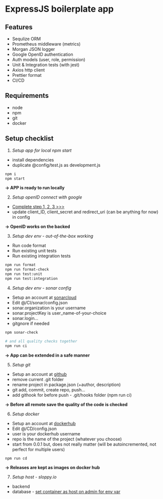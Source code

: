 # ExpressJS boilerplate app

## Features
- Sequlize ORM
- Prometheus middleware (metrics)
- Morgan JSON logger
- Google OpenID authentication
- Auth models (user, role, permission)
- Unit & Integration tests (with jest)
- Axios http client
- Prettier format
- CI/CD

## Requirements
- node
- npm
- git
- docker

## Setup checklist

1. _Setup app for local npm start_
  - install dependencies
  - duplicate @config/test.js as development.js

  ```bash
  npm i
  npm start
  ```

  __-> APP is ready to run locally__

2. _Setup openID connect with google_
  - [Complete step 1, 2, 3 >>>](https://developers.google.com/identity/protocols/OpenIDConnect)
  - update client_ID, client_secret and redirect_uri (can be anything for now) in config

  __-> OpenID works on the backed__

3. _Setup dev env - out-of-the-box working_
  - Run code format
  - Run existing unit tests
  - Run existing integration tests

  ```bash
  npm run format
  npm run format-check
  npm run test:unit
  npm run test:integration
  ```

4. _Setup dev env -  sonar config_
  - Setup an account at [sonarcloud](https://sonarcloud.io)
  - Edit @/CI/sonar/config.json
  - sonar.organization is your username
  - sonar.projectKey is user_name-of-your-choice
  - sonar.login...
  - gitgnore if needed

  ```bash
  npm sonar-check

  # and all quality checks together
  npm run ci
  ```

  __-> App can be extended in a safe manner__

5. _Setup git_
  - Setup an account at [github](https://github.io)
  - remove current .git folder
  - rename project in package.json (+author, description)
  - git add, commit, create repo, push...
  - add githook for before push - .git/hooks folder (npm run ci)

  __-> Before all remote save the quality of the code is checked__

6. _Setup docker_
  - Setup an account at [dockerhub](https://hub.docker.com)
  - Edit @/CD/config.json
  - user is your dockerhub username
  - repo is the name of the project (whatever you choose)
  - start from 0.0.1 but, does not really matter (will be autoincremented, not perfect for multiple users)

  ```bash
  npm run cd
  ```

  __-> Releases are kept as images on docker hub__

7. _Setup host - sloppy.io_
  - backend
  - database - [set container as host on admin for env var](https://kb.sloppy.io/en/articles/1346435-setting-up-postgresql-and-adminer-on-sloppy-io)
